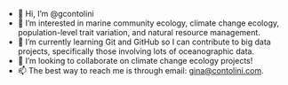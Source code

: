 - 👋 Hi, I’m @gcontolini
- 👀 I’m interested in marine community ecology, climate change ecology, population-level trait variation, and natural resource management.
- 🌱 I’m currently learning Git and GitHub so I can contribute to big data projects, specifically those involving lots of oceanographic data.
- 💞️ I’m looking to collaborate on climate change ecology projects!
- 📫 The best way to reach me is through email: gina@contolini.com.
